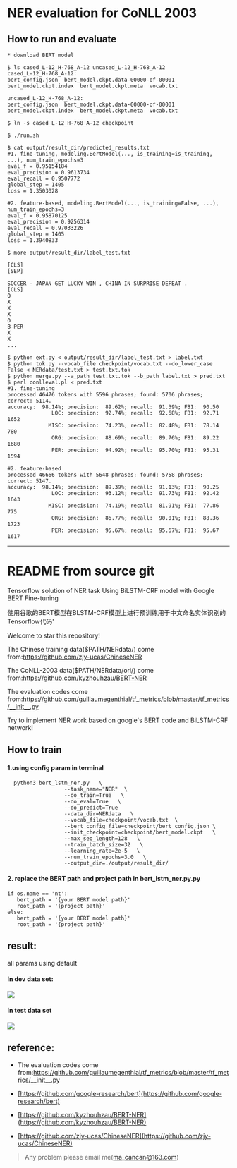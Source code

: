 # NER evaluation for CoNLL 2003

## How to run and evaluate

```
* download BERT model

$ ls cased_L-12_H-768_A-12 uncased_L-12_H-768_A-12
cased_L-12_H-768_A-12:
bert_config.json  bert_model.ckpt.data-00000-of-00001  bert_model.ckpt.index  bert_model.ckpt.meta  vocab.txt

uncased_L-12_H-768_A-12:
bert_config.json  bert_model.ckpt.data-00000-of-00001  bert_model.ckpt.index  bert_model.ckpt.meta  vocab.txt

$ ln -s cased_L-12_H-768_A-12 checkpoint

$ ./run.sh

$ cat output/result_dir/predicted_results.txt
#1. fine-tuning, modeling.BertModel(..., is_training=is_training, ...), num_train_epochs=3
eval_f = 0.95154184
eval_precision = 0.9613734
eval_recall = 0.9507772
global_step = 1405
loss = 1.3503028

#2. feature-based, modeling.BertModel(..., is_training=False, ...), num_train_epochs=3
eval_f = 0.95870125
eval_precision = 0.9256314
eval_recall = 0.97033226
global_step = 1405
loss = 1.3940833

$ more output/result_dir/label_test.txt

[CLS]
[SEP]

SOCCER - JAPAN GET LUCKY WIN , CHINA IN SURPRISE DEFEAT .
[CLS]
O
X
X
X
O
B-PER
X
X
...

$ python ext.py < output/result_dir/label_test.txt > label.txt
$ python tok.py --vocab_file checkpoint/vocab.txt --do_lower_case False < NERdata/test.txt > test.txt.tok
$ python merge.py --a_path test.txt.tok --b_path label.txt > pred.txt
$ perl conlleval.pl < pred.txt
#1. fine-tuning
processed 46476 tokens with 5596 phrases; found: 5706 phrases; correct: 5114.
accuracy:  98.14%; precision:  89.62%; recall:  91.39%; FB1:  90.50
              LOC: precision:  92.74%; recall:  92.68%; FB1:  92.71  1652
             MISC: precision:  74.23%; recall:  82.48%; FB1:  78.14  780
              ORG: precision:  88.69%; recall:  89.76%; FB1:  89.22  1680
              PER: precision:  94.92%; recall:  95.70%; FB1:  95.31  1594 

#2. feature-based
processed 46666 tokens with 5648 phrases; found: 5758 phrases; correct: 5147.
accuracy:  98.14%; precision:  89.39%; recall:  91.13%; FB1:  90.25
              LOC: precision:  93.12%; recall:  91.73%; FB1:  92.42  1643
             MISC: precision:  74.19%; recall:  81.91%; FB1:  77.86  775
              ORG: precision:  86.77%; recall:  90.01%; FB1:  88.36  1723
              PER: precision:  95.67%; recall:  95.67%; FB1:  95.67  1617
```

----

# README from source git

Tensorflow solution of NER task Using BiLSTM-CRF model with Google BERT Fine-tuning

使用谷歌的BERT模型在BLSTM-CRF模型上进行预训练用于中文命名实体识别的Tensorflow代码'

Welcome to star this repository!

The Chinese training data($PATH/NERdata/) come from:https://github.com/zjy-ucas/ChineseNER 
  
The CoNLL-2003 data($PATH/NERdata/ori/) come from:https://github.com/kyzhouhzau/BERT-NER 
  
The evaluation codes come from:https://github.com/guillaumegenthial/tf_metrics/blob/master/tf_metrics/__init__.py  


Try to implement NER work based on google's BERT code and BiLSTM-CRF network!


## How to train

#### 1.using config param in terminal

```
  python3 bert_lstm_ner.py   \
                  --task_name="NER"  \ 
                  --do_train=True   \
                  --do_eval=True   \
                  --do_predict=True
                  --data_dir=NERdata   \
                  --vocab_file=checkpoint/vocab.txt  \ 
                  --bert_config_file=checkpoint/bert_config.json \  
                  --init_checkpoint=checkpoint/bert_model.ckpt   \
                  --max_seq_length=128   \
                  --train_batch_size=32   \
                  --learning_rate=2e-5   \
                  --num_train_epochs=3.0   \
                  --output_dir=./output/result_dir/ 
 ```       
 #### 2. replace the BERT path and project path in bert_lstm_ner.py.py
 ```
 if os.name == 'nt':
    bert_path = '{your BERT model path}'
    root_path = '{project path}'
else:
    bert_path = '{your BERT model path}'
    root_path = '{project path}'
 ```

## result:
all params using default
#### In dev data set:
![](/picture1.png)

#### In test data set
![](/picture2.png)

## reference: 
+ The evaluation codes come from:https://github.com/guillaumegenthial/tf_metrics/blob/master/tf_metrics/__init__.py

+ [https://github.com/google-research/bert](https://github.com/google-research/bert)
      
+ [https://github.com/kyzhouhzau/BERT-NER](https://github.com/kyzhouhzau/BERT-NER)

+ [https://github.com/zjy-ucas/ChineseNER](https://github.com/zjy-ucas/ChineseNER)

> Any problem please email me(ma_cancan@163.com)
